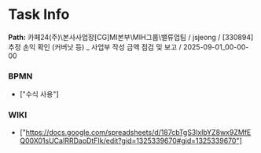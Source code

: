 # Task Info

**Path:** 카페24(주)\본사사업장\[CG]MI본부\MIH그룹\밸류업팀 / jsjeong / [330894] 추정 손익 확인 (커버낫 등) _ 사업부 작성 금액 점검 및 보고 / 2025-09-01_00-00-00

### BPMN
- ["수식 사용"]

### WIKI
- ["https://docs.google.com/spreadsheets/d/187cbTgS3lxIbYZ8wx9ZMfEQ00X01sUCaIRRDaoDtFIk/edit?gid=1325339670#gid=1325339670"]

